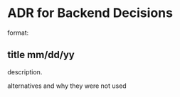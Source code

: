 # ADR for Backend Decisions

format: 

## title mm/dd/yy
description.

alternatives and why they were not used